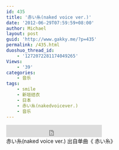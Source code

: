 ```yaml
---
id: 435
title: '赤い糸(naked voice ver.)'
date: '2012-06-29T07:59:59+08:00'
author: Michael
layout: post
guid: 'http://www.gakky.me/?p=435'
permalink: /435.html
duoshuo_thread_id:
    - '1272072281174049265'
Views:
    - '39'
categories:
    - 音乐
tags:
    - smile
    - 新垣结衣
    - 日本
    - 赤い糸(nakedvoicever.)
    - 音乐
---
```


<div class="audio_player"><iframe allowtransparency="true" frameborder="0" height="33" loading="lazy" scrolling="no" src="http://www.diandian.com/n/common/player?feedId=23608140-c17f-11e1-b8b5-782bcb32ff27" width="257"></iframe></div>赤い糸(naked voice ver.) 出自单曲《 赤い糸》